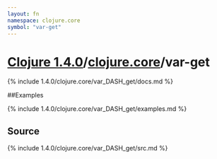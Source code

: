 ```yaml
---
layout: fn
namespace: clojure.core
symbol: "var-get"
---
```


# [Clojure 1.4.0](../../)/[clojure.core](../)/var-get

{% include 1.4.0/clojure.core/var_DASH_get/docs.md %}

##Examples

{% include 1.4.0/clojure.core/var_DASH_get/examples.md %}
## Source
{% include 1.4.0/clojure.core/var_DASH_get/src.md %}

